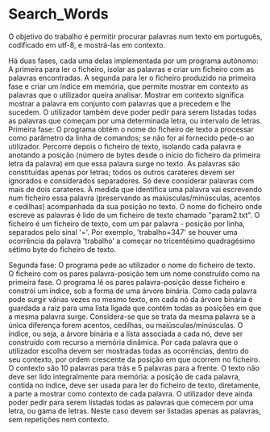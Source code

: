 # Search_Words

O objetivo do trabalho é permitir procurar palavras num texto em português, codificado em utf-8, e mostrá-las em contexto.

Há duas fases, cada uma delas implementada por um programa autónomo:
A primeira para ler o ficheiro, isolar as palavras e criar um ficheiro com as palavras encontradas.
A segunda para ler o ficheiro produzido na primeira fase e criar um índice em memória, que permite mostrar em contexto as palavras que o utilizador queira analisar. Mostrar em contexto significa mostrar a palavra em conjunto com palavras que a precedem e lhe sucedem. O utilizador também deve poder pedir para serem listadas todas as palavras que começam por uma determinada letra, ou intervalo de letras.
Primeira fase:
O programa obtém o nome do ficheiro de texto a processar como parâmetro da linha de comandos; se não for aí fornecido pede-o ao utilizador.
Percorre depois o ficheiro de texto, isolando cada palavra e anotando a posição (número de bytes desde o início do ficheiro da primeira letra da palavra) em que essa palavra surge no texto.
As palavras são constituídas apenas por letras; todos os outros carateres devem ser ignorados e considerados separadores.
Só deve considerar palavras com mais de dois carateres.
À medida que identifica uma palavra vai escrevendo num ficheiro essa palavra (preservando as maiúsculas/minúsculas, acentos e cedilhas) acompanhada da sua posição no texto.
O nome do ficheiro onde escreve as palavras é lido de um ficheiro de texto chamado "param2.txt".
O ficheiro é um ficheiro de texto, com um par palavra - posição por linha, separados pelo sinal '='. Por exemplo, 'trabalho=347' se houver uma ocorrência da palavra 'trabalho' a começar no tricentésimo quadragésimo sétimo byte do ficheiro de texto.

Segunda fase:
O programa pede ao utilizador o nome do ficheiro de texto.
O ficheiro com os pares palavra-posição tem um nome construído como na primeira fase.
O programa lê os pares palavra-posição desse ficheiro e constrói um índice, sob a forma de uma árvore binária. Como cada palavra pode surgir várias vezes no mesmo texto, em cada nó da árvore binária é guardada a raiz para uma lista ligada que contém todas as posições em que a mesma palavra surge.
Considera-se que se trata da mesma palavra se a única diferença forem acentos, cedilhas, ou maiúsculas/minúsculas.
O índice, ou seja, a árvore binária e a lista associada a cada nó, deve ser construído com recurso a memória dinâmica.
Por cada palavra que o utilizador escolha devem ser mostradas todas as ocorrências, dentro do seu contexto, por ordem crescente da posição em que ocorrem no ficheiro.
O contexto são 10 palavras para trás e 5 palavras para a frente.
O texto não deve ser lido integralmente para memória: a posição de cada palavra, contida no índice, deve ser usada para ler do ficheiro de texto, diretamente, a parte a mostrar como contexto de cada palavra.
O utilizador deve ainda poder pedir para serem listadas todas as palavras que comecem por uma letra, ou gama de letras. Neste caso devem ser listadas apenas as palavras, sem repetições nem contexto.
